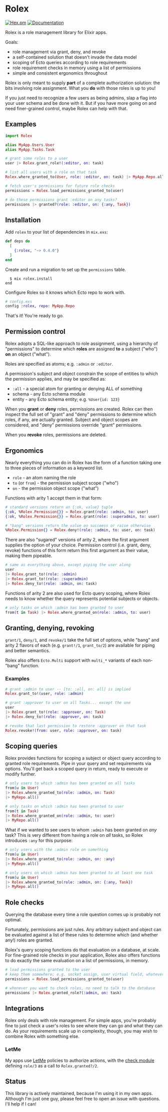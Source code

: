 # Rolex

[![Hex.pm](https://img.shields.io/hexpm/v/rolex.svg)](https://hex.pm/packages/rolex) [![Documentation](https://img.shields.io/badge/documentation-gray)](https://hexdocs.pm/rolex/)

Rolex is a role management library for Elixir apps.

Goals:

- role management via grant, deny, and revoke
- a self-contained solution that doesn't invade the data model
- scoping of Ecto queries according to role requirements
- role requirement checks in memory using a list of permissions
- simple and consistent ergonomics throughout

Rolex is only meant to supply **part** of a complete authorization solution: the bits involving role assignment. What you **do** with those roles is up to you!

If you just need to recognize a few users as being admins, slap a flag into your user schema and be done with it. But if you have more going on and need finer-grained control, maybe Rolex can help with that.

## Examples

```elixir
import Rolex

alias MyApp.Users.User
alias MyApp.Tasks.Task

# grant some roles to a user
user |> Rolex.grant_role!(:editor, on: task)

# list all users with a role on that task
Rolex.where_granted_to(User, role: :editor, on: task) |> MyApp.Repo.all()

# fetch user's permissions for future role checks
permissions = Rolex.load_permissions_granted_to(user)

# do these permissions grant :editor on any tasks?
permissions |> granted?(role: :editor, on: {:any, Task})
```

## Installation

Add `rolex` to your list of dependencies in `mix.exs`:

```elixir
def deps do
  [
    {:rolex, "~> 0.4.0"}
  ]
end
```

Create and run a migration to set up the `permissions` table.

```shell
  $ mix rolex.install
end
```

Configure Rolex so it knows which Ecto repo to work with.

```elixir
# config.exs
config :rolex, repo: MyApp.Repo
```

That's it! You're ready to go.

## Permission control

Rolex adopts a SQL-like approach to role assignment, using a hierarchy of "permissions" to determine which **roles** are assigned **to** a subject ("who") **on** an object ("what").

Roles are specified as atoms; e.g. `:admin` or `:editor`.

A permission's subject and object constrain the scope of entities to which the permission applies, and may be specified as:

- `:all` - a special atom for granting or denying ALL of something
- schema - any Ecto schema module
- entity - any Ecto schema entity; e.g. `%User{id: 123}`

When you **grant** or **deny** roles, permissions are created. Rolex can then inspect the full set of "grant" and "deny" permissions to determine which roles, if any, are actually granted. Subject and object scopes are considered, and "deny" permissions override "grant" permissions.

When you **revoke** roles, permissions are deleted.

## Ergonomics

Nearly everything you can do in Rolex has the form of a function taking one to three pieces of information as a keyword list.

- `role` - an atom naming the role
- `to` (or `from`) - the permission subject scope ("who")
- `on` - the permission object scope ("what")

Functions with arity 1 accept them in that form:

```elixir
# standard versions return an {:ok, value} tuple
{:ok, %Rolex.Permission{}} = Rolex.grant(role: :admin, to: user)
{:ok, %Rolex.Permission{}} = Rolex.grant(role: :superadmin, to: user)

# "bang" versions return the value on succeess or raise otherwise
%Rolex.Permission{} = Rolex.deny!(role: :admin, to: user, on: task)
```

There are also "sugared" versions of arity 2, where the first argument supplies the option of your choice. Permission control (i.e. grant, deny, revoke) functions of this form return this first argument as their value, making them pipeable.

```elixir
# same as everything above, except piping the user along
user
|> Rolex.grant_to!(role: :admin)
|> Rolex.grant_to!(role: :superadmin)
|> Rolex.deny_to!(role: :admin, on: task)
```

Functions of arity 2 are also used for Ecto query scoping, where Rolex needs to know whether the query represents potential subjects or objects.

```elixir
# only tasks on which :admin has been granted to user
from(t in Task) |> Rolex.where_granted_on(role: :admin, to: user)
```

## Granting, denying, revoking

`grant/1`, `deny/1`, and `revoke/1` take the full set of options, while "bang" and arity 2 flavors of each (e.g. `grant!/1`, `grant_to/2`) are available for piping and better semantics.

Rolex also offers `Ecto.Multi` support with `multi_*` variants of each non-"bang" function.

### Examples

```elixir
# grant :admin to user -- [to: :all, on: all] is implied
Rolex.grant_to!(user, role: :admin)

# grant :approver to user on all Tasks... except the one
user
|> Rolex.grant_to!(role: :approver, on: Task)
|> Rolex.deny_to!(role: :approver, on: task)

# revoke that last permission to restore :approver on that task
Rolex.revoke!(from: user, role: :approver, on: task)
```

## Scoping queries

Rolex provides functions for scoping a subject or object query according to granted role requirements. Pipe in your query and set requirements via options. You'll get back a scoped query in return, ready to execute or modify further.

```elixir
# only users to which :admin has been granted on all tasks
from(u in User)
|> Rolex.where_granted_to(role: :admin, on: Task)
|> MyRepo.all()

# only tasks on which :admin has been granted to user
from(t in Task)
|> Rolex.where_granted_on(role: :admin, to: user)
|> MyRepo.all()
```

What if we wanted to see users to whom `:admin` has been granted on _any_ task? This is very different from having a role on _all_ tasks, so Rolex introduces `:any` for this purpose:

```elixir
# only users with the :admin role on something
from(u in User)
|> Rolex.where_granted_to(role: :admin, on: :any)
|> MyRepo.all()

# only users on which :admin has been granted to at least one task
from(u in User)
|> Rolex.where_granted_to(role: :admin, on: {:any, Task})
|> MyRepo.all()
```

## Role checks

Querying the database every time a role question comes up is probably not optimal.

Fortunately, permissions are just rules. Any arbitrary subject and object can be evaluated against a list of these rules to determine which (and whether any!) roles are granted.

Rolex's query scoping functions do that evaluation on a database, at scale. For fine-grained role checks in your application, Rolex also offers functions to do exactly the same evaluation on a list of permissions, in memory.

```elixir
# load permissions granted to the user
# keep them somewhere; e.g. socket assign, user virtual field, whatever
permissions = Rolex.load_permissions_granted_to(user)

# whenever you want to check roles, no need to talk to the database
permissions |> Rolex.granted_role?(:admin, on: task)
```

## Integrations

Rolex only deals with role management. For simple apps, you're probably fine to just check a user's roles to see where they can go and what they can do. As your requirements scale up in complexity, though, you may wish to combine Rolex with something else.

### LetMe

My apps use [LetMe](https://github.com/woylie/let_me) policies to authorize actions, with the [check module](https://hexdocs.pm/let_me/readme.html#check-module) defining `role/3` as a call to `Rolex.granted?/2`.

## Status

This library is actively maintained, because I'm using it in my own apps. Although I'm just one guy, please feel free to open an issue with questions. I'll help if I can!
